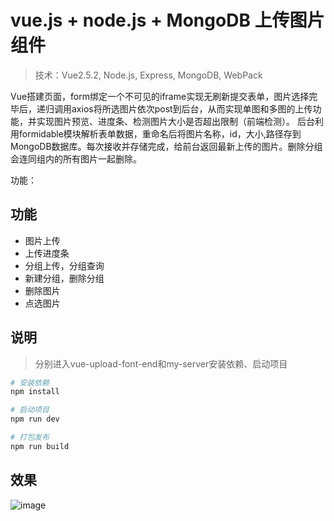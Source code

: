 # vue.js + node.js + MongoDB 上传图片组件

> 技术：Vue2.5.2, Node.js, Express, MongoDB, WebPack

Vue搭建页面，form绑定一个不可见的iframe实现无刷新提交表单，图片选择完毕后，递归调用axios将所选图片依次post到后台，从而实现单图和多图的上传功能，并实现图片预览、进度条、检测图片大小是否超出限制（前端检测）。 后台利用formidable模块解析表单数据，重命名后将图片名称，id，大小,路径存到MongoDB数据库。每次接收并存储完成，给前台返回最新上传的图片。删除分组会连同组内的所有图片一起删除。

功能：
## 功能
* 图片上传
* 上传进度条
* 分组上传，分组查询
* 新建分组，删除分组
* 删除图片
* 点选图片


## 说明
> 分别进入vue-upload-font-end和my-server安装依赖、启动项目

``` bash
# 安装依赖
npm install

# 启动项目
npm run dev

# 打包发布
npm run build

```
## 效果
![image](https://github.com/capslocktao/private-project/raw/master/vue_uploader/show.gif)

